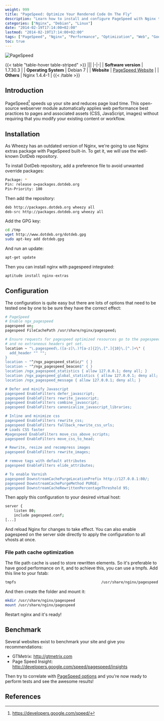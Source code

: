 ```yaml
---
weight: 999
title: "PageSpeed: Optimize Your Rendered Code On The Fly"
description: "Learn how to install and configure PageSpeed with Nginx to optimize web content and improve page load times."
categories: ["Nginx", "Debian", "Linux"]
date: "2014-02-19T17:14:00+02:00"
lastmod: "2014-02-19T17:14:00+02:00"
tags: ["PageSpeed", "Nginx", "Performance", "Optimization", "Web", "Google"]
toc: true
---
```


![PageSpeed](/images/pagespeed.avif)

{{< table "table-hover table-striped" >}}
|||
|-|-|
| **Software version** | 1.7.30.3 |
| **Operating System** | Debian 7 |
| **Website** | [PageSpeed Website](https://developers.google.com/speed/pagespeed/module) |
| **Others** | Nginx 1.4.4-1 |
{{< /table >}}

## Introduction

PageSpeed[^1] speeds up your site and reduces page load time. This open-source webserver module automatically applies web performance best practices to pages and associated assets (CSS, JavaScript, images) without requiring that you modify your existing content or workflow.

## Installation

As Wheezy has an outdated version of Nginx, we're going to use Nginx extras package with PageSpeed built-in. To get it, we will use the well-known DotDeb repository.

To install DotDeb repository, add a preference file to avoid unwanted override packages:

```bash
Package: *
Pin: release o=packages.dotdeb.org
Pin-Priority: 100
```

Then add the repository:

```bash
deb http://packages.dotdeb.org wheezy all
deb-src http://packages.dotdeb.org wheezy all
```

Add the GPG key:

```bash
cd /tmp
wget http://www.dotdeb.org/dotdeb.gpg
sudo apt-key add dotdeb.gpg
```

And run an update:

```bash
apt-get update
```

Then you can install nginx with pagespeed integrated:

```bash
aptitude install nginx-extras
```

## Configuration

The configuration is quite easy but there are lots of options that need to be tested one by one to be sure they have the correct effect:

```bash
# PageSpeed
# Enable ngx_pagespeed
pagespeed on;
pagespeed FileCachePath /usr/share/nginx/pagespeed;

# Ensure requests for pagespeed optimized resources go to the pagespeed handler
# and no extraneous headers get set.
location ~ "\.pagespeed\.([a-z]\.)?[a-z]{2}\.[^.]{10}\.[^.]+\" {
  add_header "" "";
}
location ~ "^/ngx_pagespeed_static/" { }
location ~ "^/ngx_pagespeed_beacon$" { }
location /ngx_pagespeed_statistics { allow 127.0.0.1; deny all; }
location /ngx_pagespeed_global_statistics { allow 127.0.0.1; deny all; }
location /ngx_pagespeed_message { allow 127.0.0.1; deny all; }

# Defer and minify Javascript
pagespeed EnableFilters defer_javascript;
pagespeed EnableFilters rewrite_javascript;
pagespeed EnableFilters combine_javascript;
pagespeed EnableFilters canonicalize_javascript_libraries;

# Inline and minimize css
pagespeed EnableFilters rewrite_css;
pagespeed EnableFilters fallback_rewrite_css_urls;
# Loads CSS faster
#pagespeed EnableFilters move_css_above_scripts;
pagespeed EnableFilters move_css_to_head;

# Rewrite, resize and recompress images
pagespeed EnableFilters rewrite_images;

# remove tags with default attributes
pagespeed EnableFilters elide_attributes;

# To enable Varnish
pagespeed DownstreamCachePurgeLocationPrefix http://127.0.0.1:80/;
pagespeed DownstreamCachePurgeMethod PURGE;
pagespeed DownstreamCacheRewrittenPercentageThreshold 95;
```

Then apply this configuration to your desired virtual host:

```bash
server {
    listen 80;
    include pagespeed.conf;
[...]
```

And reload Nginx for changes to take effect. You can also enable pagespeed on the server side directly to apply the configuration to all vhosts at once.

### File path cache optimization

The file path cache is used to store rewritten elements. So it's preferable to have good performance on it, and to achieve this, you can use a tmpfs. Add this line to your fstab:

```bash
tmpfs                                       /usr/share/nginx/pagespeed  tmpfs   rw,mode=1777,size=512M  0   0
```

And then create the folder and mount it:

```bash
mkdir /usr/share/nginx/pagespeed
mount /usr/share/nginx/pagespeed
```

Restart nginx and it's ready!

## Benchmark

Several websites exist to benchmark your site and give you recommendations:

- GTMetrix: http://gtmetrix.com
- Page Speed Insight: http://developers.google.com/speed/pagespeed/insights

Then try to correlate with [PageSpeed options](https://developers.google.com/speed/pagespeed/optimization) and you're now ready to perform tests and see the awesome results!

## References

[^1]: https://developers.google.com/speed/
